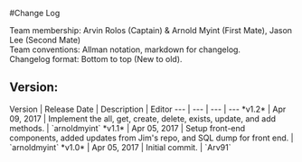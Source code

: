 #Change Log

Team membership:  Arvin Rolos (Captain) & Arnold Myint (First Mate), Jason Lee (Second Mate)  
Team conventions: Allman notation, markdown for changelog.  
Changelog format: Bottom to top (New to old).

<h2>Version: </h2>
Version | Release Date | Description  | Editor
--- | --- | --- | ---
*v1.2* | Apr 09, 2017 | Implement the all, get, create, delete, exists, update, and add methods. | `arnoldmyint`
*v1.1* | Apr 05, 2017 | Setup front-end components, added updates from Jim's repo, and SQL dump for front end. | `arnoldmyint`
*v1.0* | Apr 05, 2017 | Initial commit. | `Arv91`

